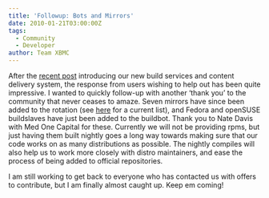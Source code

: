 ```yaml
---
title: 'Followup: Bots and Mirrors'
date: 2010-01-21T03:00:00Z
tags:
  - Community
  - Developer
author: Team XBMC
---
```

After the [recent post](/article/xbmc-growing-gains-cool-new-services) introducing our new build services and content delivery system, the response from users wishing to help out has been quite impressive. I wanted to quickly follow-up with another ‘thank you’ to the community that never ceases to amaze. Seven mirrors have since been added to the rotation (see [here](http://mirrors.xbmc.org/list.html) for a current list), and Fedora and openSUSE buildslaves have just been added to the buildbot. Thank you to Nate Davis with Med One Capital for these. Currently we will not be providing rpms, but just having them built nightly goes a long way towards making sure that our code works on as many distributions as possible. The nightly compiles will also help us to work more closely with distro maintainers, and ease the process of being added to official repositories.

 I am still working to get back to everyone who has contacted us with offers to contribute, but I am finally almost caught up. Keep em coming!

 